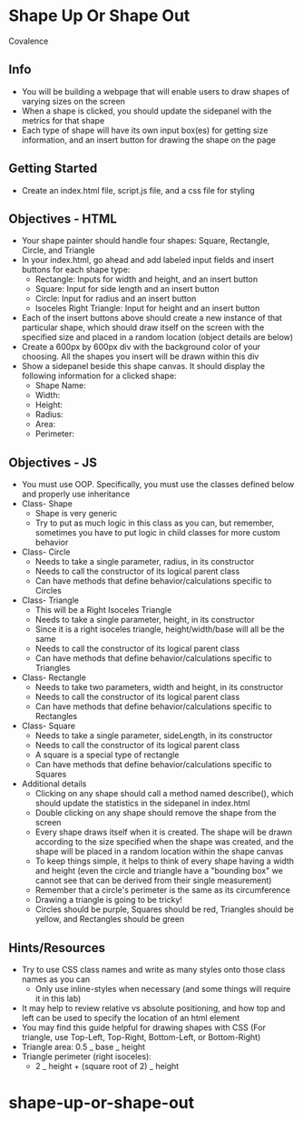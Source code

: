 # Shape Up Or Shape Out

Covalence

## Info

- You will be building a webpage that will enable users to draw shapes of varying sizes on the screen
- When a shape is clicked, you should update the sidepanel with the metrics for that shape
- Each type of shape will have its own input box(es) for getting size information, and an insert button for drawing the shape on the page

## Getting Started

- Create an index.html file, script.js file, and a css file for styling

## Objectives - HTML

- Your shape painter should handle four shapes: Square, Rectangle, Circle, and Triangle
- In your index.html, go ahead and add labeled input fields and insert buttons for each shape type:
  - Rectangle: Inputs for width and height, and an insert button
  - Square: Input for side length and an insert button
  - Circle: Input for radius and an insert button
  - Isoceles Right Triangle: Input for height and an insert button
- Each of the insert buttons above should create a new instance of that particular shape, which should draw itself on the screen with the specified size and placed in a random location (object details are below)
- Create a 600px by 600px div with the background color of your choosing. All the shapes you insert will be drawn within this div
- Show a sidepanel beside this shape canvas. It should display the following information for a clicked shape:
  - Shape Name:
  - Width:
  - Height:
  - Radius:
  - Area:
  - Perimeter:

## Objectives - JS

- You must use OOP. Specifically, you must use the classes defined below and properly use inheritance
- Class- Shape
  - Shape is very generic
  - Try to put as much logic in this class as you can, but remember, sometimes you have to put logic in child classes for more custom behavior
- Class- Circle
  - Needs to take a single parameter, radius, in its constructor
  - Needs to call the constructor of its logical parent class
  - Can have methods that define behavior/calculations specific to Circles
- Class- Triangle
  - This will be a Right Isoceles Triangle
  - Needs to take a single parameter, height, in its constructor
  - Since it is a right isoceles triangle, height/width/base will all be the same
  - Needs to call the constructor of its logical parent class
  - Can have methods that define behavior/calculations specific to Triangles
- Class- Rectangle
  - Needs to take two parameters, width and height, in its constructor
  - Needs to call the constructor of its logical parent class
  - Can have methods that define behavior/calculations specific to Rectangles
- Class- Square
  - Needs to take a single parameter, sideLength, in its constructor
  - Needs to call the constructor of its logical parent class
  - A square is a special type of rectangle
  - Can have methods that define behavior/calculations specific to Squares
- Additional details
  - Clicking on any shape should call a method named describe(), which should update the statistics in the sidepanel in index.html
  - Double clicking on any shape should remove the shape from the screen
  - Every shape draws itself when it is created. The shape will be drawn according to the size specified when the shape was created, and the shape will be placed in a random location within the shape canvas
  - To keep things simple, it helps to think of every shape having a width and height (even the circle and triangle have a "bounding box" we cannot see that can be derived from their single measurement)
  - Remember that a circle's perimeter is the same as its circumference
  - Drawing a triangle is going to be tricky!
  - Circles should be purple, Squares should be red, Triangles should be yellow, and Rectangles should be green

## Hints/Resources

- Try to use CSS class names and write as many styles onto those class names as you can
  - Only use inline-styles when necessary (and some things will require it in this lab)
- It may help to review relative vs absolute positioning, and how top and left can be used to specify the location of an html element
- You may find this guide helpful for drawing shapes with CSS (For triangle, use Top-Left, Top-Right, Bottom-Left, or Bottom-Right)
- Triangle area: 0.5 _ base _ height
- Triangle perimeter (right isoceles):
  - 2 _ height + (square root of 2) _ height
# shape-up-or-shape-out
